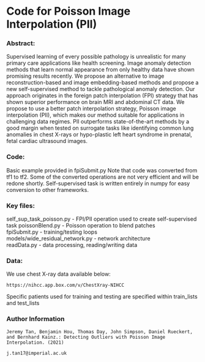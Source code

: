 # Code for Poisson Image Interpolation (PII)

### Abstract:
Supervised learning of every possible pathology is unrealistic for many primary care applications like health screening. Image anomaly detection methods that learn normal appearance from only healthy data have shown promising results recently. We propose an alternative to image reconstruction-based and image embedding-based methods and propose a new self-supervised method to tackle pathological anomaly detection. Our approach originates in the foreign patch interpolation (FPI) strategy that has shown superior performance on brain MRI and abdominal CT data. We propose to use a better patch interpolation strategy, Poisson image interpolation (PII), which makes our method suitable for applications in challenging data regimes. PII outperforms state-of-the-art methods by a good margin when tested on surrogate tasks like identifying common lung anomalies in chest X-rays or hypo-plastic left heart syndrome in prenatal, fetal cardiac ultrasound images.

### Code:
Basic example provided in fpiSubmit.py
Note that code was converted from tf1 to tf2. Some of the converted operations are not very efficient and will be redone shortly. Self-supervised task is written entirely in numpy for easy conversion to other frameworks.    

### Key files:  
self_sup_task_poisson.py - FPI/PII operation used to create self-supervised task
poissonBlend.py - Poisson operation to blend patches  
fpiSubmit.py - training/testing loops  
models/wide_residual_network.py - network architecture  
readData.py - data processing, reading/writing data 

### Data:
We use chest X-ray data available below:
```
https://nihcc.app.box.com/v/ChestXray-NIHCC
```
Specific patients used for training and testing are specified within train_lists and test_lists

### Author Information
```
Jeremy Tan, Benjamin Hou, Thomas Day, John Simpson, Daniel Rueckert, and Bernhard Kainz.: Detecting Outliers with Poisson Image Interpolation. (2021)

j.tan17@imperial.ac.uk
```


